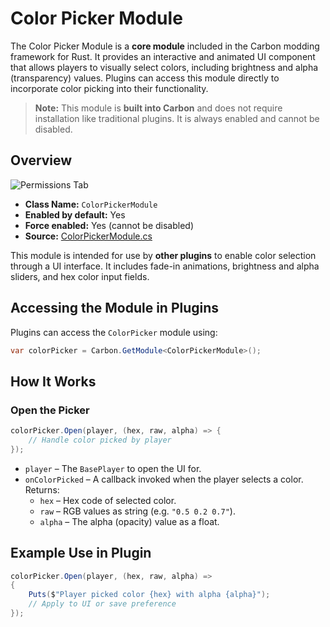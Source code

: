 # Color Picker Module

The Color Picker Module is a **core module** included in the Carbon modding framework for Rust. It provides an interactive and animated UI component that allows players to visually select colors, including brightness and alpha (transparency) values. Plugins can access this module directly to incorporate color picking into their functionality.

> **Note:** This module is **built into Carbon** and does not require installation like traditional plugins. It is always enabled and cannot be disabled.


## Overview
![Permissions Tab](/misc/colorpicker_a.webp)

- **Class Name:** `ColorPickerModule`
- **Enabled by default:** Yes
- **Force enabled:** Yes (cannot be disabled)
- **Source:** [ColorPickerModule.cs](https://github.com/CarbonCommunity/Carbon.Common/blob/develop/src/Carbon/Modules/ColorPickerModule/ColorPickerModule.cs)

This module is intended for use by **other plugins** to enable color selection through a UI interface. It includes fade-in animations, brightness and alpha sliders, and hex color input fields.

## Accessing the Module in Plugins

Plugins can access the `ColorPicker` module using:

```csharp
var colorPicker = Carbon.GetModule<ColorPickerModule>();
```

## How It Works

### Open the Picker

```csharp
colorPicker.Open(player, (hex, raw, alpha) => {
    // Handle color picked by player
});
```

- `player` – The `BasePlayer` to open the UI for.
- `onColorPicked` – A callback invoked when the player selects a color. Returns:
  - `hex` – Hex code of selected color.
  - `raw` – RGB values as string (e.g. `"0.5 0.2 0.7"`).
  - `alpha` – The alpha (opacity) value as a float.


## Example Use in Plugin

```csharp
colorPicker.Open(player, (hex, raw, alpha) =>
{
    Puts($"Player picked color {hex} with alpha {alpha}");
    // Apply to UI or save preference
});
```